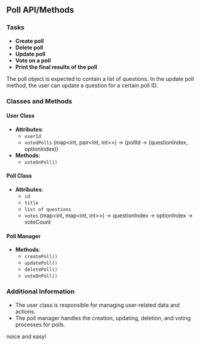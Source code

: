 ## Poll API/Methods

### Tasks
- **Create poll**
- **Delete poll**
- **Update poll**
- **Vote on a poll**
- **Print the final results of the poll**

The poll object is expected to contain a list of questions. In the update poll method, the user can update a question for a certain poll ID.

### Classes and Methods

#### User Class
- **Attributes**: 
  - `userId`
  - `votedPolls` (map<int, pair<int, int>>) → (pollId → (questionIndex, optionIndex))
- **Methods**: 
  - `voteOnPoll()`

#### Poll Class
- **Attributes**: 
  - `id`
  - `title`
  - `list of questions`
  - `votes` (map<int, map<int, int>>) → questionIndex → optionIndex → voteCount

#### Poll Manager
- **Methods**: 
  - `createPoll()`
  - `updatePoll()`
  - `deletePoll()`
  - `voteOnPoll()`

### Additional Information
- The user class is responsible for managing user-related data and actions.
- The poll manager handles the creation, updating, deletion, and voting processes for polls.



noice and easy!
